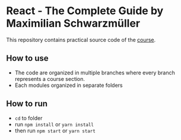 # React - The Complete Guide by Maximilian Schwarzmüller

This repository contains practical source code of the [course](https://www.udemy.com/course/react-the-complete-guide-incl-redux/?couponCode=D_0721).

## How to use

- The code are organized in multiple branches where every branch represents a course section.
- Each modules organized in separate folders

## How to run
- `cd` to folder
- run `npm install` or `yarn install`
- then run `npm start` or `yarn start`
